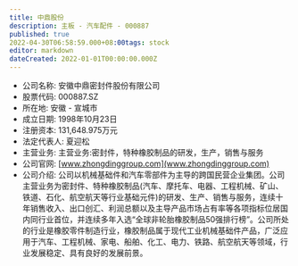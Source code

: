 ```yaml
---
title: 中鼎股份
description: 主板 - 汽车配件 - 000887
published: true
2022-04-30T06:58:59.000+08:00tags: stock
editor: markdown
dateCreated: 2022-01-01T00:00:00.000Z
---
```


- 公司名称: 安徽中鼎密封件股份有限公司
- 股票代码: 000887.SZ
- 所在地: 安徽 - 宣城市
- 成立日期: 1998年10月23日
- 注册资本: 131,648.975万元
- 法定代表人: 夏迎松
- 主营业务: 主营业务:密封件，特种橡胶制品的研发，生产，销售与服务
- 公司官网: [www.zhongdinggroup.com](www.zhongdinggroup.com)
- 公司介绍: 公司以机械基础件和汽车零部件为主导的跨国民营企业集团。公司主营业务为密封件、特种橡胶制品(汽车、摩托车、电器、工程机械、矿山、铁道、石化、航空航天等行业基础元件)的研发、生产、销售与服务，连续十年销售收入、出口创汇、利润总额以及主导产品市场占有率等各项指标位居国内同行业首位，并连续多年入选“全球非轮胎橡胶制品50强排行榜”。公司所处的行业是橡胶零件制造行业，橡胶制品属于现代工业机械基础件产品，广泛应用于汽车、工程机械、家电、船舶、化工、电力、铁路、航空航天等领域，行业发展稳定、具有良好的发展前景。


